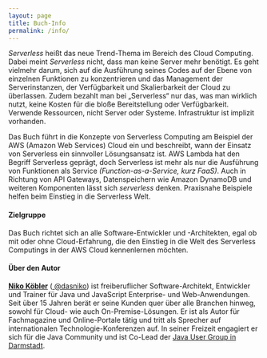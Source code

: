 ```yaml
---
layout: page
title: Buch-Info
permalink: /info/
---
```


_Serverless_ heißt das neue Trend-Thema im Bereich des Cloud Computing.
Dabei meint _Serverless_ nicht, dass man keine Server mehr benötigt. Es geht vielmehr darum, sich auf die Ausführung seines Codes auf der Ebene von einzelnen Funktionen zu konzentrieren und das Management der Serverinstanzen, der Verfügbarkeit und Skalierbarkeit der Cloud zu überlassen.
Zudem bezahlt man bei „Serverless“ nur das, was man wirklich nutzt, keine Kosten für die bloße Bereitstellung oder Verfügbarkeit.
Verwende Ressourcen, nicht Server oder Systeme. Infrastruktur ist implizit vorhanden.

Das Buch führt in die Konzepte von Serverless Computing am Beispiel der AWS (Amazon Web Services) Cloud ein und beschreibt, wann der Einsatz von Serverless ein sinnvoller Lösungsansatz ist.
AWS Lambda hat den Begriff Serverless geprägt, doch Serverless ist mehr als nur die Ausführung von Funktionen als Service _(Function-as-a-Service, kurz FaaS)_.
Auch in Richtung von API Gateways, Datenspeichern wie Amazon DynamoDB und weiteren Komponenten lässt sich _serverless_ denken.
Praxisnahe Beispiele helfen beim Einstieg in die Serverless Welt.


#### Zielgruppe

Das Buch richtet sich an alle Software-Entwickler und -Architekten, egal ob mit oder ohne Cloud-Erfahrung, die den Einstieg in die Welt des Serverless Computings in der AWS Cloud kennenlernen möchten.


#### Über den Autor

<a href="http://www.n-k.de" target="_blank"><strong>Niko Köbler</strong><a/> (<a href="https://twitter.com/dasniko" target="_blank"><i class="fa fa-twitter"></i> @dasniko</a>) ist freiberuflicher Software-Architekt, Entwickler und Trainer für Java und JavaScript Enterprise- und Web-Anwendungen.
Seit über 15 Jahren berät er seine Kunden quer über alle Branchen hinweg, sowohl für Cloud- wie auch On-Premise-Lösungen.
Er ist als Autor für Fachmagazine und Online-Portale tätig und tritt als Sprecher auf internationalen Technologie-Konferenzen auf.
In seiner Freizeit engagiert er sich für die Java Community und ist Co-Lead der <a href="http://www.jug-da.de" target="_blank">Java User Group in Darmstadt</a>.
